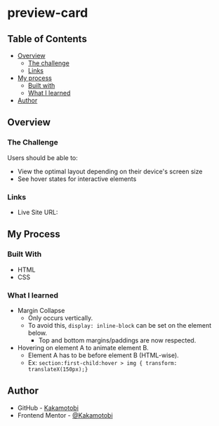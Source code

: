 # preview-card

## Table of Contents
  - [Overview](#overview)
    - [The challenge](#the-challenge)
    - [Links](#links)
  - [My process](#my-process)
    - [Built with](#built-with)
    - [What I learned](#what-i-learned)
  - [Author](#author)

## Overview
### The Challenge
Users should be able to:
- View the optimal layout depending on their device's screen size
- See hover states for interactive elements
### Links
  - Live Site URL: 

## My Process
### Built With
  - HTML
  - CSS
### What I learned
  - Margin Collapse
    - Only occurs vertically.
    - To avoid this, `display: inline-block` can be set on the element below.
      - Top and bottom margins/paddings are now respected.
  - Hovering on element A to animate element B.
    - Element A has to be before element B (HTML-wise).
    - Ex: `section:first-child:hover > img { transform: translateX(150px);}`

## Author
  - GitHub - [Kakamotobi](https://github.com/Kakamotobi)
  - Frontend Mentor - [@Kakamotobi](https://www.frontendmentor.io/profile/Kakamotobi)
